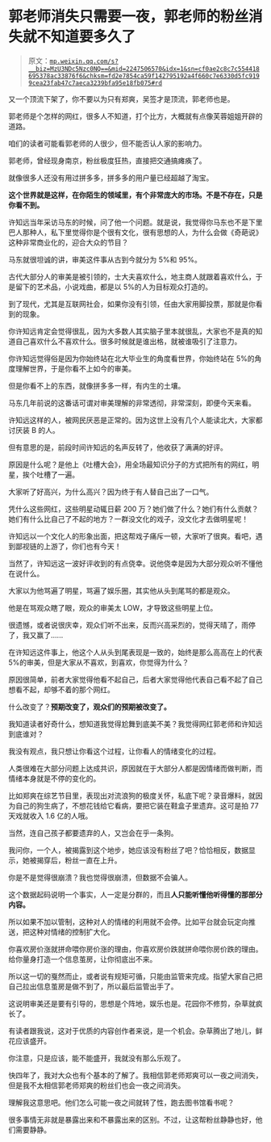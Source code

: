 # 郭老师消失只需要一夜，郭老师的粉丝消失就不知道要多久了

> 原文：[`mp.weixin.qq.com/s?__biz=MzU3NDc5Nzc0NQ==&mid=2247506570&idx=1&sn=cf0ae2c8c7c554418695378ac33876f6&chksm=fd2e7854ca59f142795192a4f660c7e6330d5fc9199cea23fab47c7aeca3239bfa95e18fb075#rd`](http://mp.weixin.qq.com/s?__biz=MzU3NDc5Nzc0NQ==&mid=2247506570&idx=1&sn=cf0ae2c8c7c554418695378ac33876f6&chksm=fd2e7854ca59f142795192a4f660c7e6330d5fc9199cea23fab47c7aeca3239bfa95e18fb075#rd)

又一个顶流下架了，你不要以为只有郑爽，吴签才是顶流，郭老师也是。

郭老师是个怎样的网红，很多人不知道，打个比方，大概就有点像芙蓉姐姐开辟的道路。 

咱们的读者可能看郭老师的人很少，但不能否认人家的影响力。 

郭老师，曾经现身南京，粉丝极度狂热，直接把交通搞瘫痪了。

就像很多人还没有用过拼多多，拼多多的用户量已经超越了淘宝。

**这个世界就是这样，在你陌生的领域里，有个非常庞大的市场。不是不存在，只是你看不到。**

 许知远当年采访马东的时候，问了他一个问题。就是说，我觉得你马东也不是下里巴人那种人，私下里觉得你是个很有文化，很有思想的人，为什么会做《奇葩说》这种非常商业化的，迎合大众的节目？

马东就很坦诚的讲，审美这件事从古到今就分为 5%和 95%。 

古代大部分人的审美是被引领的，士大夫喜欢什么，地主商人就跟着喜欢什么，于是留下的艺术品，小说戏曲，都是以 5%的人为目标观众打造的。 

到了现代，尤其是互联网社会，如果你没有引领，任由大家用脚投票，那就是你看到的现象。

你许知远肯定会觉得很乱，因为大多数人其实脑子里本就很乱，大家也不是真的知道自己喜欢什么不喜欢什么。很多时候就是谁出格，就被谁吸引了注意力。

你许知远觉得俗是因为你始终站在北大毕业生的角度看世界，你始终站在 5%的角度理解世界，于是你看不上如今的审美。

但是你看不上的东西，就像拼多多一样，有内生的土壤。

马东几年前说的这番话可谓对审美理解的非常透彻，非常深刻，即便今天来看。

许知远这样的人，被网民厌恶是正常的。因为这世上没有几个人能读北大，大家都讨厌装 B 的人。

但有意思的是，前段时间许知远的名声反转了，他收获了满满的好评。

原因是什么呢？是他上《吐槽大会》，用全场最知识分子的方式把所有的网红，明星，挨个吐槽了一遍。

大家听了好高兴，为什么高兴？因为终于有人替自己出了一口气。

凭什么这些网红，这些明星动辄日薪 200 万？她们做了什么？她们有什么贡献？她们有什么比自己了不起的地方？一群没文化的戏子，没文化才去做明星呢！ 

许知远以一个文化人的形象出面，把这帮戏子痛斥一顿，大家听了很爽。看吧，遇到鄙视链的上游了，你们也有今天！ 

当然了，许知远这一波好评收到的有点侥幸。说他侥幸是因为大部分观众听不懂他在说什么。 

大家以为他骂遍了明星，骂遍了娱乐圈，其实他从头到尾骂的都是观众。

他是在骂观众瞎了眼，观众的审美太 LOW，才导致这些明星上位。

很遗憾，或者说很庆幸，观众们听不出来，反而兴高采烈的，觉得天晴了，雨停了，我又赢了......

在许知远这件事上，他这个人从头到尾表现是一致的，始终是那么高高在上的代表 5%的审美，但是大家从不喜欢，到喜欢，你觉得为什么？

原因很简单，前者大家觉得他看不起自己，后者大家觉得他代表自己看不起了自己想看不起，却够不着的那个网红。 

什么改变了？**预期改变了，观众们的预期被改变了。**

我知道读者好奇什么，想知道我觉得尬舞到底美不美？我觉得网红郭老师和许知远到底谁对？

我没有观点，我只想让你看这个过程，让你看人的情绪变化的过程。 

人类很难在大部分问题上达成共识，原因就在于大部分人都是因情绪而做判断，而情绪本身就是不停的变化的。 

比如郑爽在综艺节目里，表现出对流浪狗的极度关怀，私底下呢？录音爆料，就因为自己的狗生病了，不想花钱给它看病，要把它装在鞋盒子里遗弃。这可是拍 77 天戏就收入 1.6 亿的人哦。 

当然，连自己孩子都要遗弃的人，又岂会在乎一条狗。

我问你，一个人，被揭露到这个地步，她应该没有粉丝了吧？恰恰相反，数据显示，她被揭穿后，粉丝一直在上升。 

你是不是觉得很崩溃？我也觉得很崩溃，但数据不会骗人。 

这个数据起码说明一个事实，人一定是分群的，而且**人只能听懂他听得懂的那部分内容。**

所以如果不加以管制，这种对人的情绪的利用就不会停。比如平台就会玩定向推送，把这种对情绪的控制扩大化。

你喜欢房价涨就拼命喂你房价涨的理由，你喜欢房价跌就拼命喂你房价跌的理由。给你量身打造一个信息茧房，让你彻底出不来。 

所以这一切的戛然而止，或者说有规矩可循，只能由监管来完成。指望大家自己把自己拉出信息茧房是做不到了，所以最后监管出手了。

这说明审美还是要有引导的，思想是个阵地，娱乐也是。花园你不修剪，杂草就疯长了。

有读者跟我说，这对于优质的内容创作者来说，是一个机会。杂草腾出了地儿，鲜花应该盛开。

你注意，只是应该，能不能盛开，我就没有那么乐观了。

快四年了，我对大众也有个基本的了解了。我相信郭老师郑爽可以一夜之间消失，但是我不太相信郭老师郑爽的粉丝们也会一夜之间消失。 

理解我这意思吧。他们怎么可能一夜之间就转了性，跑去图书馆看书呢？

很多事情无非就是暴露出来和不暴露出来的区别。不过，让这帮粉丝静静也好，他们需要静静。